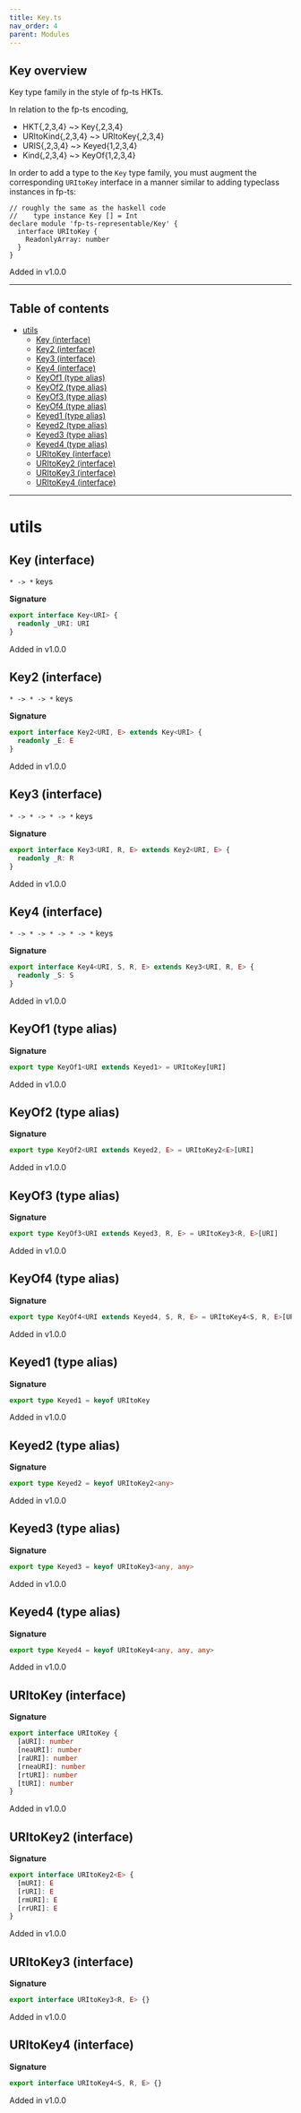 ```yaml
---
title: Key.ts
nav_order: 4
parent: Modules
---
```


## Key overview

Key type family in the style of fp-ts HKTs.

In relation to the fp-ts encoding,

- HKT{,2,3,4} ~> Key{,2,3,4}
- URItoKind{,2,3,4} ~> URItoKey{,2,3,4}
- URIS{,2,3,4} ~> Keyed{1,2,3,4}
- Kind{,2,3,4} ~> KeyOf{1,2,3,4}

In order to add a type to the `Key` type family, you must augment the
corresponding `URItoKey` interface in a manner similar to adding typeclass
instances in fp-ts:

    // roughly the same as the haskell code
    //    type instance Key [] = Int
    declare module 'fp-ts-representable/Key' {
      interface URItoKey {
        ReadonlyArray: number
      }
    }

Added in v1.0.0

---

<h2 class="text-delta">Table of contents</h2>

- [utils](#utils)
  - [Key (interface)](#key-interface)
  - [Key2 (interface)](#key2-interface)
  - [Key3 (interface)](#key3-interface)
  - [Key4 (interface)](#key4-interface)
  - [KeyOf1 (type alias)](#keyof1-type-alias)
  - [KeyOf2 (type alias)](#keyof2-type-alias)
  - [KeyOf3 (type alias)](#keyof3-type-alias)
  - [KeyOf4 (type alias)](#keyof4-type-alias)
  - [Keyed1 (type alias)](#keyed1-type-alias)
  - [Keyed2 (type alias)](#keyed2-type-alias)
  - [Keyed3 (type alias)](#keyed3-type-alias)
  - [Keyed4 (type alias)](#keyed4-type-alias)
  - [URItoKey (interface)](#uritokey-interface)
  - [URItoKey2 (interface)](#uritokey2-interface)
  - [URItoKey3 (interface)](#uritokey3-interface)
  - [URItoKey4 (interface)](#uritokey4-interface)

---

# utils

## Key (interface)

`* -> *` keys

**Signature**

```ts
export interface Key<URI> {
  readonly _URI: URI
}
```

Added in v1.0.0

## Key2 (interface)

`* -> * -> *` keys

**Signature**

```ts
export interface Key2<URI, E> extends Key<URI> {
  readonly _E: E
}
```

Added in v1.0.0

## Key3 (interface)

`* -> * -> * -> *` keys

**Signature**

```ts
export interface Key3<URI, R, E> extends Key2<URI, E> {
  readonly _R: R
}
```

Added in v1.0.0

## Key4 (interface)

`* -> * -> * -> * -> *` keys

**Signature**

```ts
export interface Key4<URI, S, R, E> extends Key3<URI, R, E> {
  readonly _S: S
}
```

Added in v1.0.0

## KeyOf1 (type alias)

**Signature**

```ts
export type KeyOf1<URI extends Keyed1> = URItoKey[URI]
```

Added in v1.0.0

## KeyOf2 (type alias)

**Signature**

```ts
export type KeyOf2<URI extends Keyed2, E> = URItoKey2<E>[URI]
```

Added in v1.0.0

## KeyOf3 (type alias)

**Signature**

```ts
export type KeyOf3<URI extends Keyed3, R, E> = URItoKey3<R, E>[URI]
```

Added in v1.0.0

## KeyOf4 (type alias)

**Signature**

```ts
export type KeyOf4<URI extends Keyed4, S, R, E> = URItoKey4<S, R, E>[URI]
```

Added in v1.0.0

## Keyed1 (type alias)

**Signature**

```ts
export type Keyed1 = keyof URItoKey
```

Added in v1.0.0

## Keyed2 (type alias)

**Signature**

```ts
export type Keyed2 = keyof URItoKey2<any>
```

Added in v1.0.0

## Keyed3 (type alias)

**Signature**

```ts
export type Keyed3 = keyof URItoKey3<any, any>
```

Added in v1.0.0

## Keyed4 (type alias)

**Signature**

```ts
export type Keyed4 = keyof URItoKey4<any, any, any>
```

Added in v1.0.0

## URItoKey (interface)

**Signature**

```ts
export interface URItoKey {
  [aURI]: number
  [neaURI]: number
  [raURI]: number
  [rneaURI]: number
  [rtURI]: number
  [tURI]: number
}
```

Added in v1.0.0

## URItoKey2 (interface)

**Signature**

```ts
export interface URItoKey2<E> {
  [mURI]: E
  [rURI]: E
  [rmURI]: E
  [rrURI]: E
}
```

Added in v1.0.0

## URItoKey3 (interface)

**Signature**

```ts
export interface URItoKey3<R, E> {}
```

Added in v1.0.0

## URItoKey4 (interface)

**Signature**

```ts
export interface URItoKey4<S, R, E> {}
```

Added in v1.0.0
